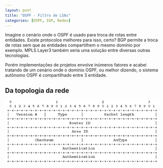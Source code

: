 ```yaml
---
layout: post
title: "OSPF - Filtro de LSAs"
categories: [OSPF, IGP, Redes]
---
```



Imagine o cenário onde o OSPF é usado para troca de rotas entre entidades.
Existe protocolos melhores para isso, certo? BGP permite a troca de rotas sem que as entidades compartilhem o mesmo domínio por exemplo. MPLS Layer3 também seria uma solução entre diversas outras tecnologias.

Porém implementações de projetos envolve inúmeros fatores e acabei tratando de um cenário onde o domínio OSPF, ou melhor dizendo, o sistema autônomo OSPF é compartilhado entre 3 entidade.

## Da topologia da rede ##

![OSPF-PACKET](images/ospf-packet.png)
